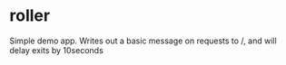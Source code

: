 # roller

Simple demo app. Writes out a basic message on requests to /, and will delay exits by 10seconds
